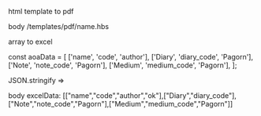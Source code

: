 html template to pdf

body
/templates/pdf/name.hbs

array to excel

const aoaData = [
['name', 'code', 'author'],
['Diary', 'diary_code', 'Pagorn'],
['Note', 'note_code', 'Pagorn'],
['Medium', 'medium_code', 'Pagorn'],
];

JSON.stringify =>

body
excelData: [["name","code","author","ok"],["Diary","diary_code"],["Note","note_code","Pagorn"],["Medium","medium_code","Pagorn"]]
